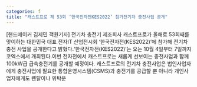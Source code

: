 ```yaml
---
categories: f
title: "캐스트프로 제 53회 ‘한국전자전KES2022’ 참가전기차 충전사업 공개"
---
```

[핸드메이커 김제민 객원기자] 전기차 충전기 제조회사 캐스트프로가 올해로 53회째를 맞이하는 대한민국 대표 전자IT 산업전시회 ‘한국전자전(KES2022)’에 참가해 전기차 충전 사업을 공개한다고 밝혔다.‘한국전자전(KES2022)’는 오는 10월 4일부터 7일까지 코엑스에서 개최된다.이번 전자전에서 캐스트프로는 새롭게 선보이는 충전사업과 함께 100kW급 급속충전기를 공개할 예정이다. 캐스트프로의 전기차 충전사업은 법인사업자에게 충전사업에 필요한 통합운영시스템(CSMS)과 충전기를 공급할 뿐 아니라 개인사업자에게도 렌탈이나 위탁운
